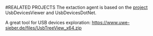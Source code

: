 #REALATED PROJECTS
The extaction agent is based on the [project](https://github.com/vurdalakov/usbdevices) UsbDevicesViewer and UsbDevicesDotNet.

A great tool for USB devices exploration: https://www.uwe-sieber.de/files/UsbTreeView_x64.zip